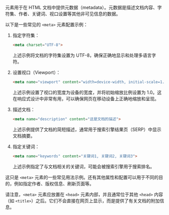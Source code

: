 <meta> 元素用于在 HTML 文档中提供元数据（metadata）。元数据是描述文档内容、字符集、作者、关键词、视口设置等其他非可见信息的数据。

以下是一些常见的 `<meta>` 元素配置示例：

1. 指定字符集：

   

   

   ```html
   <meta charset="UTF-8">
   ```

   上述示例将文档的字符集设置为 UTF-8，确保正确地显示和处理多语言字符。

2. 设置视口（Viewport）：

   

   

   ```html
   <meta name="viewport" content="width=device-width, initial-scale=1.0">
   ```

   上述示例设置了视口的宽度为设备的宽度，并将初始缩放比例设置为 1.0。这在响应式设计中非常有用，可以确保网页在移动设备上正确地缩放和呈现。

3. 描述文档：

   

   

   ```html
   <meta name="description" content="这是文档的描述">
   ```

   上述示例提供了文档的简短描述，通常用于搜索引擎结果页（SERP）中显示文档摘要。

4. 指定关键词：

   

   

   ```html
   <meta name="keywords" content="关键词1, 关键词2, 关键词3">
   ```

   上述示例指定了与文档相关的关键词，可能会被搜索引擎用于搜索排名。

这只是 `<meta>` 元素的一些常见用法示例。还有其他属性和配置可以用于不同的目的，例如指定作者、版权信息、刷新页面等。

请注意，`<meta>` 元素应放置在 `<head>` 元素内部，并且通常位于其他 `<head>` 内容（如 `<title>`）之后。它们不会直接在网页上显示，而是提供了有关文档的附加信息。